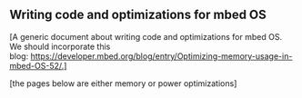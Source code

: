 ## Writing code and optimizations for mbed OS

[A generic document about writing code and optimizations for mbed OS. We should incorporate this blog: https://developer.mbed.org/blog/entry/Optimizing-memory-usage-in-mbed-OS-52/.]

[the pages below are either memory or power optimizations]
